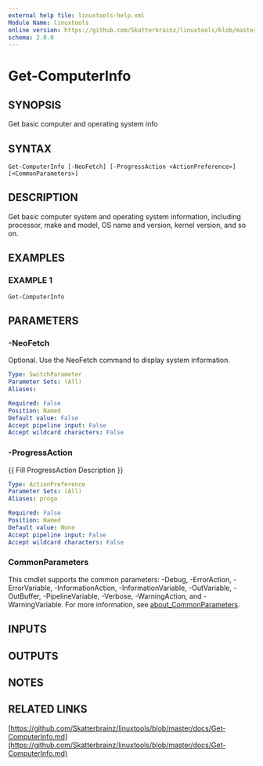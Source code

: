 ```yaml
---
external help file: linuxtools-help.xml
Module Name: linuxtools
online version: https://github.com/Skatterbrainz/linuxtools/blob/master/docs/Get-ComputerInfo.md
schema: 2.0.0
---
```


# Get-ComputerInfo

## SYNOPSIS
Get basic computer and operating system info

## SYNTAX

```
Get-ComputerInfo [-NeoFetch] [-ProgressAction <ActionPreference>] [<CommonParameters>]
```

## DESCRIPTION
Get basic computer system and operating system information, including
processor, make and model, OS name and version, kernel version, and so on.

## EXAMPLES

### EXAMPLE 1
```
Get-ComputerInfo
```

## PARAMETERS

### -NeoFetch
Optional.
Use the NeoFetch command to display system information.

```yaml
Type: SwitchParameter
Parameter Sets: (All)
Aliases:

Required: False
Position: Named
Default value: False
Accept pipeline input: False
Accept wildcard characters: False
```

### -ProgressAction
{{ Fill ProgressAction Description }}

```yaml
Type: ActionPreference
Parameter Sets: (All)
Aliases: proga

Required: False
Position: Named
Default value: None
Accept pipeline input: False
Accept wildcard characters: False
```

### CommonParameters
This cmdlet supports the common parameters: -Debug, -ErrorAction, -ErrorVariable, -InformationAction, -InformationVariable, -OutVariable, -OutBuffer, -PipelineVariable, -Verbose, -WarningAction, and -WarningVariable. For more information, see [about_CommonParameters](http://go.microsoft.com/fwlink/?LinkID=113216).

## INPUTS

## OUTPUTS

## NOTES

## RELATED LINKS

[https://github.com/Skatterbrainz/linuxtools/blob/master/docs/Get-ComputerInfo.md](https://github.com/Skatterbrainz/linuxtools/blob/master/docs/Get-ComputerInfo.md)

